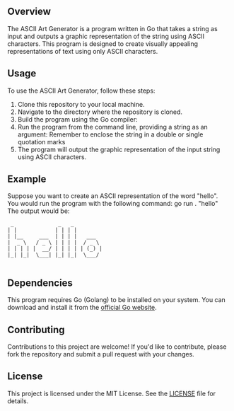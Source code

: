 ## Overview
The ASCII Art Generator is a program written in Go that takes a string as input and outputs a graphic representation of the string using ASCII characters. This program is designed to create visually appealing representations of text using only ASCII characters.

## Usage
To use the ASCII Art Generator, follow these steps:

1. Clone this repository to your local machine.
2. Navigate to the directory where the repository is cloned.
3. Build the program using the Go compiler:
4. Run the program from the command line, providing a string as an argument: Remember to enclose the string in a double or single quotation marks
5. The program will output the graphic representation of the input string using ASCII characters.

## Example
Suppose you want to create an ASCII representation of the word "hello". You would run the program with the following command:
go run . "hello"
The output would be:
```
 _              _   _          
| |            | | | |         
| |__     ___  | | | |   ___   
|  _ \   / _ \ | | | |  / _ \  
| | | | |  __/ | | | | | (_) | 
|_| |_|  \___| |_| |_|  \___/  
                               
  ```                      
## Dependencies
This program requires Go (Golang) to be installed on your system. You can download and install it from the [official Go website](https://golang.org/dl/).

## Contributing
Contributions to this project are welcome! If you'd like to contribute, please fork the repository and submit a pull request with your changes.

## License
This project is licensed under the MIT License. See the [LICENSE](LICENSE) file for details.

